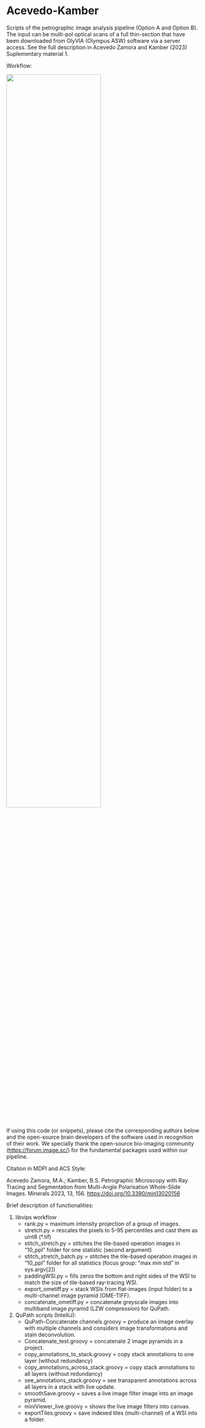 # Acevedo-Kamber
Scripts of the petrographic image analysis pipeline (Option A and Option B). The input can be multi-pol optical scans of a full thin-section that have been downloaded from OlyVIA (Olympus ASW) software via a server access. See the full description in Acevedo Zamora and Kamber (2023) Suplementary material 1. 

Workflow:


<img src="https://user-images.githubusercontent.com/61703106/213952990-e21d25d1-d3eb-430f-8b87-fbffcbb44cd5.jpg" width=70% height=70%>

If using this code (or snippets), please cite the corresponding authors below and the open-source brain developers of the software used in recognition of their work. We specially thank the open-source bio-imaging community (https://forum.image.sc/) for the fundamental packages used within our pipeline. 

Citation in MDPI and ACS Style:


Acevedo Zamora, M.A.; Kamber, B.S. Petrographic Microscopy with Ray Tracing and Segmentation from Multi-Angle Polarisation Whole-Slide Images. Minerals 2023, 13, 156. https://doi.org/10.3390/min13020156 


Brief description of functionalities:
1. libvips workflow
   + rank.py = maximum intensity projection of a group of images.
   + stretch.py = rescales the pixels to 5-95 percentiles and cast them as uint8 (*.tif)
   + stitch_stretch.py = stitches the tile-based operation images in “10_ppl” folder for one statistic (second argument)
   + stitch_stretch_batch.py = stitches the tile-based operation images in “10_ppl” folder for all statistics (focus group: “max min std” in sys.argv[2])
   + paddingWSI.py = fills zeros the bottom and right sides of the WSI to match the size of tile-based ray-tracing WSI.
   + export_ometiff.py = stack WSIs from flat-images (input folder) to a multi-channel image pyramid (OME-TIFF).
   + concatenate_ometiff.py = concatenate greyscale images into multiband image pyramid (LZW compression) for QuPath.
2. QuPath scripts (IntelliJ):   
   - QuPath-Concatenate channels.groovy = produce an image overlay with multiple channels and considers image transformations and stain deconvolution.
   - Concatenate_test.groovy = concatenate 2 image pyramids in a project.
   - copy_annotations_to_stack.groovy = copy stack annotations to one layer (without redundancy)
   - copy_annotations_across_stack.groovy = copy stack annotations to all layers (without redundancy)
   - see_annotations_stack.groovy = see transparent annotations across all layers in a stack with live update.
   - smoothSave.groovy = saves a live image filter image into an image pyramid.
   - miniViewer_live.groovy = shows the live image filters into canvas.
   - exportTiles.groovy = save indexed tiles (multi-channel) of a WSI into a folder.

